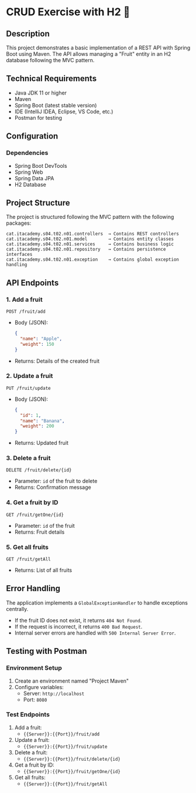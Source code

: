 # CRUD Exercise with H2 🍏

## Description

This project demonstrates a basic implementation of a REST API with Spring Boot using Maven. The API allows managing a "Fruit" entity in an H2 database following the MVC pattern.

## Technical Requirements

- Java JDK 11 or higher
- Maven
- Spring Boot (latest stable version)
- IDE (IntelliJ IDEA, Eclipse, VS Code, etc.)
- Postman for testing

## Configuration

### Dependencies

- Spring Boot DevTools
- Spring Web
- Spring Data JPA
- H2 Database

## Project Structure

The project is structured following the MVC pattern with the following packages:

```
cat.itacademy.s04.t02.n01.controllers  → Contains REST controllers
cat.itacademy.s04.t02.n01.model        → Contains entity classes
cat.itacademy.s04.t02.n01.services     → Contains business logic
cat.itacademy.s04.t02.n01.repository   → Contains persistence interfaces
cat.itacademy.s04.t02.n01.exception    → Contains global exception handling
```

## API Endpoints

### 1. Add a fruit

```http
POST /fruit/add
```

- Body (JSON):
  ```json
  {
    "name": "Apple",
    "weight": 150
  }
  ```
- Returns: Details of the created fruit

### 2. Update a fruit

```http
PUT /fruit/update
```

- Body (JSON):
  ```json
  {
    "id": 1,
    "name": "Banana",
    "weight": 200
  }
  ```
- Returns: Updated fruit

### 3. Delete a fruit

```http
DELETE /fruit/delete/{id}
```

- Parameter: `id` of the fruit to delete
- Returns: Confirmation message

### 4. Get a fruit by ID

```http
GET /fruit/getOne/{id}
```

- Parameter: `id` of the fruit
- Returns: Fruit details

### 5. Get all fruits

```http
GET /fruit/getAll
```

- Returns: List of all fruits

## Error Handling

The application implements a `GlobalExceptionHandler` to handle exceptions centrally.

- If the fruit ID does not exist, it returns `404 Not Found`.
- If the request is incorrect, it returns `400 Bad Request`.
- Internal server errors are handled with `500 Internal Server Error`.

## Testing with Postman

### Environment Setup

1. Create an environment named "Project Maven"
2. Configure variables:
   - Server: `http://localhost`
   - Port: `8080`

### Test Endpoints

1. Add a fruit:
   - `{{Server}}:{{Port}}/fruit/add`
2. Update a fruit:
   - `{{Server}}:{{Port}}/fruit/update`
3. Delete a fruit:
   - `{{Server}}:{{Port}}/fruit/delete/{id}`
4. Get a fruit by ID:
   - `{{Server}}:{{Port}}/fruit/getOne/{id}`
5. Get all fruits:
   - `{{Server}}:{{Port}}/fruit/getAll`
